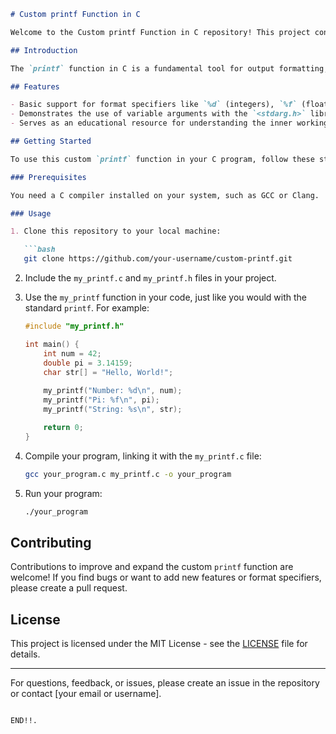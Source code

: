 
```markdown
# Custom printf Function in C

Welcome to the Custom printf Function in C repository! This project contains a custom implementation of the `printf` function in the C programming language.

## Introduction

The `printf` function in C is a fundamental tool for output formatting, and this repository provides a custom version of it for educational purposes. This custom `printf` function mimics the behavior of the standard `printf` but is designed to help you understand how it works internally.

## Features

- Basic support for format specifiers like `%d` (integers), `%f` (floating-point numbers), and `%s` (strings).
- Demonstrates the use of variable arguments with the `<stdarg.h>` library.
- Serves as an educational resource for understanding the inner workings of `printf`.

## Getting Started

To use this custom `printf` function in your C program, follow these steps:

### Prerequisites

You need a C compiler installed on your system, such as GCC or Clang.

### Usage

1. Clone this repository to your local machine:

   ```bash
   git clone https://github.com/your-username/custom-printf.git
   ```

2. Include the `my_printf.c` and `my_printf.h` files in your project.

3. Use the `my_printf` function in your code, just like you would with the standard `printf`. For example:

   ```c
   #include "my_printf.h"

   int main() {
       int num = 42;
       double pi = 3.14159;
       char str[] = "Hello, World!";
       
       my_printf("Number: %d\n", num);
       my_printf("Pi: %f\n", pi);
       my_printf("String: %s\n", str);

       return 0;
   }
   ```

4. Compile your program, linking it with the `my_printf.c` file:

   ```bash
   gcc your_program.c my_printf.c -o your_program
   ```

5. Run your program:

   ```bash
   ./your_program
   ```

## Contributing

Contributions to improve and expand the custom `printf` function are welcome! If you find bugs or want to add new features or format specifiers, please create a pull request.

## License

This project is licensed under the MIT License - see the [LICENSE](LICENSE) file for details.

---

For questions, feedback, or issues, please create an issue in the repository or contact [your email or username].
```

END!!.
